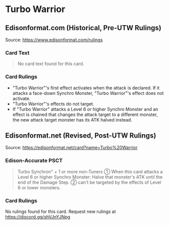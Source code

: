 # Turbo Warrior

## Edisonformat.com (Historical, Pre-UTW Rulings)

Source: https://www.edisonformat.com/rulings

### Card Text

> No card text found for this card.

### Card Rulings

*   "Turbo Warrior"'s first effect activates when the attack is declared. If it attacks a face-down Synchro Monster, "Turbo Warrior"'s effect does not activate.
*   "Turbo Warrior"'s effects do not target.
*   If "Turbo Warrior" attacks a Level 6 or higher Synchro Monster and an effect is chained that changes the attack target to a different monster, the new attack target monster has its ATK halved instead.

## Edisonformat.net (Revised, Post-UTW Rulings)

Source: https://edisonformat.net/card?name=Turbo%20Warrior

### Edison-Accurate PSCT

> Turbo Synchron" + 1 or more non-Tuners
> ① When this card attacks a Level 6 or higher Synchro Monster:
> Halve that monster's ATK until the end of the Damage Step.
> ② can't be targeted by the effects of Level 6 or lower monsters.

### Card Rulings

No rulings found for this card. Request new rulings at https://discord.gg/shVJnYJNpg
            